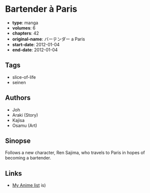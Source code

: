 # Bartender à Paris

-   **type**: manga
-   **volumes**: 6
-   **chapters**: 42
-   **original-name**: バーテンダー a Paris
-   **start-date**: 2012-01-04
-   **end-date**: 2012-01-04

## Tags

-   slice-of-life
-   seinen

## Authors

-   Joh
-   Araki (Story)
-   Kajisa
-   Osamu (Art)

## Sinopse

Follows a new character, Ren Sajima, who travels to Paris in hopes of becoming a bartender.

## Links

-   [My Anime list](https://myanimelist.net/manga/118340/Bartender_à_Paris)
    is)
